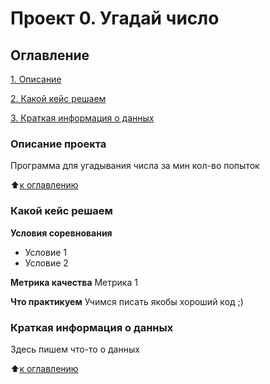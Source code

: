 # Проект 0. Угадай число

## Оглавление
[1. Описание](https://github.com/gldmitri/sf_ds1/tree/main/project_0/README.md#Описание-проекта)

[2. Какой кейс решаем](https://github.com/gldmitri/sf_ds1/tree/main/project_0/README.md#Какой-кейс-решаем)

[3. Краткая информация о данных](https://github.com/gldmitri/sf_ds1/tree/main/project_0/README.md#Краткая-информация-о-данных)

### Описание проекта
Программа для угадывания числа за мин кол-во попыток

:arrow_up:[к оглавлению](https://github.com/gldmitri/sf_ds1/tree/main/project_0/README.md#Оглавление)

### Какой кейс решаем

**Условия соревнования**
- Условие 1
- Условие 2

**Метрика качества**
Метрика 1

**Что практикуем**
Учимся писать якобы хороший код ;)

### Краткая информация о данных
Здесь пишем что-то о данных

:arrow_up:[к оглавлению](https://github.com/gldmitri/sf_ds1/tree/main/project_0/README.md#Оглавление)




